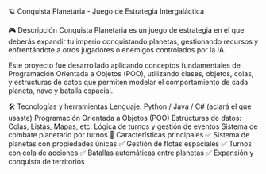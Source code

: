 🪐 Conquista Planetaria - Juego de Estrategia Intergaláctica

🎮 Descripción
Conquista Planetaria es un juego de estrategia en el que deberás expandir tu imperio conquistando planetas, gestionando recursos y enfrentándote a otros jugadores o enemigos controlados por la IA.

Este proyecto fue desarrollado aplicando conceptos fundamentales de Programación Orientada a Objetos (POO), utilizando clases, objetos, colas, y estructuras de datos que permiten modelar el comportamiento de cada planeta, nave y batalla espacial.

🛠️ Tecnologías y herramientas
Lenguaje: Python / Java / C# (aclará el que usaste)
Programación Orientada a Objetos (POO)
Estructuras de datos: Colas, Listas, Mapas, etc.
Lógica de turnos y gestión de eventos
Sistema de combate planetario por turnos
🚀 Características principales
✅ Sistema de planetas con propiedades únicas
✅ Gestión de flotas espaciales
✅ Turnos con cola de acciones
✅ Batallas automáticas entre planetas
✅ Expansión y conquista de territorios

